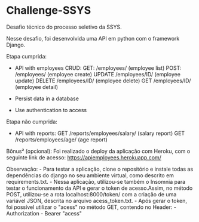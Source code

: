 # Challenge-SSYS
Desafio técnico do processo seletivo da SSYS. 

Nesse desafio, foi desenvolvida uma API em python com o framework Django.

Etapa cumprida: 
- API with employees CRUD:
    GET: /employees/ (employee list)
    POST: /employees/ (employee create)
    UPDATE /employees/ID/ (employee update)
    DELETE /employees/ID/ (employee delete)
    GET /employees/ID/ (employee detail)

- Persist data in a database
- Use authentication to access

Etapa não cumprida:
- API with reports:
    GET /reports/employees/salary/ (salary report)
    GET /reports/employees/age/ (age report)

Bônus² (opcional): Foi realizado o deploy da aplicação com Heroku, com o seguinte link de acesso: 
https://apiemployees.herokuapp.com/

Observação: 
    - Para testar a aplicação, clone o repositório e instale todas as dependências do django no seu ambiente virtual, como descrito em requirements.txt. 
    - Nessa aplicação, utilizou-se também o Insomnia para testar o funcionamento da API e gerar o token de acesso.Assim, no método POST, utilizou-se a rota localhost:8000/token/ com a criação de uma variável JSON, descrita no arquivo acess_token.txt. 
    - Após gerar o token, foi possível utilizar o "acess" no método GET, contendo no Header: 
        - Authorization 
        - Bearer "acess"